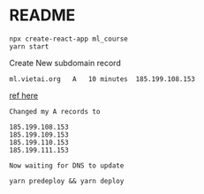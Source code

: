 # README

```
npx create-react-app ml_course
yarn start
```

Create New subdomain record

```
ml.vietai.org	A	10 minutes	185.199.108.153
```

[ref here](https://github.community/t/how-to-enable-https-support-on-custom-domains/10351)

```
Changed my A records to

185.199.108.153
185.199.109.153
185.199.110.153
185.199.111.153

Now waiting for DNS to update
```

```
yarn predeploy && yarn deploy
```
